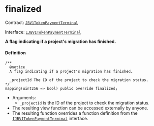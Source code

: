 # finalized

Contract: [`JBV1TokenPaymentTerminal`](/v4/deprecated/v2/contracts/or-payment-terminals/jbv1tokenpaymentterminal/README.md)​‌

Interface: [`IJBV1TokenPaymentTerminal`](/v4/deprecated/v2/interfaces/ijbv1tokenpaymentterminal.md)

**A flag indicating if a project's migration has finished.**

#### Definition

```
/**
  @notice
  A flag indicating if a project's migration has finished.

  _projectId The ID of the project to check the migration status.
*/
mapping(uint256 => bool) public override finalized;
```

* Arguments:
  * `_projectId` is the ID of the project to check the migration status.
* The resulting view function can be accessed externally by anyone.
* The resulting function overrides a function definition from the [`IJBV1TokenPaymentTerminal`](/v4/deprecated/v2/interfaces/ijbv1tokenpaymentterminal.md) interface.
